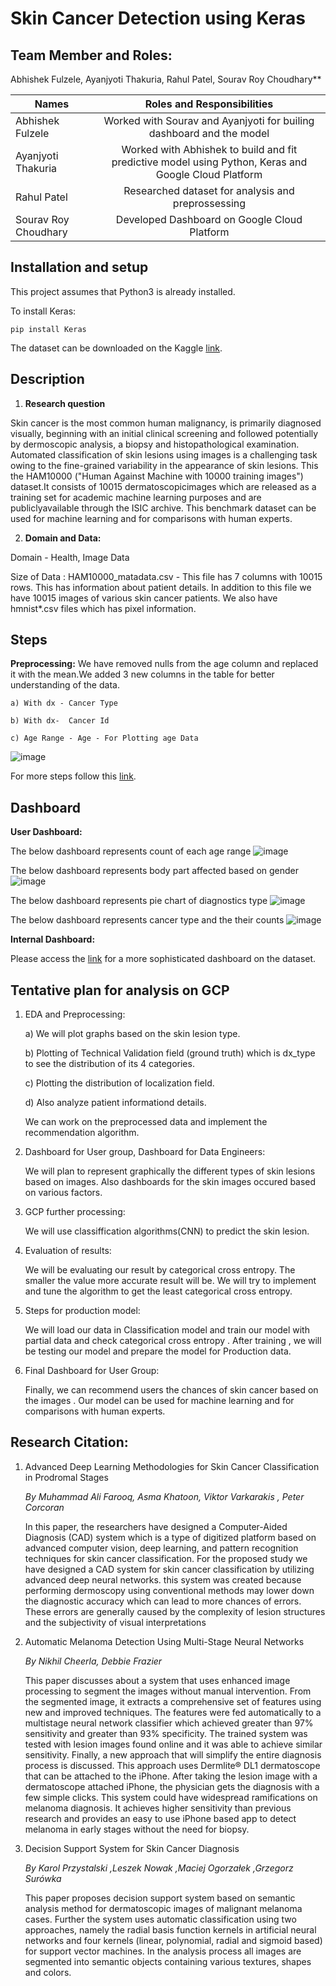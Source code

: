 # Skin Cancer Detection using Keras

## Team Member and Roles:
Abhishek Fulzele, Ayanjyoti Thakuria, Rahul Patel, Sourav Roy Choudhary**

| Names         | Roles and Responsibilities           |
| ------------- |:------------------------------------:|
| Abhishek Fulzele      | Worked with Sourav and Ayanjyoti for builing dashboard and the model |
| Ayanjyoti Thakuria    | Worked with Abhishek to build and fit predictive model using Python, Keras and Google Cloud Platform |
| Rahul Patel           | Researched dataset for analysis and preprossessing |
| Sourav Roy Choudhary  | Developed Dashboard on Google Cloud Platform |

## Installation and setup

This project assumes that Python3 is already installed.

To install Keras:
```
pip install Keras
```

The dataset can be downloaded on the Kaggle [link](https://www.kaggle.com/kmader/skin-cancer-mnist-ham10000).

## Description

1) **Research question**

Skin cancer is the most common human malignancy, is primarily diagnosed visually, beginning with an initial clinical screening and followed potentially by dermoscopic analysis, a biopsy and histopathological examination. Automated classification of skin lesions using images is a challenging task owing to the fine-grained variability in the appearance of skin lesions. This the HAM10000 ("Human Against Machine with 10000 training images") dataset.It consists of 10015 dermatoscopicimages which are released as a training set for academic machine learning purposes and are publiclyavailable through the ISIC archive. This benchmark dataset can be used for machine learning and for comparisons with human experts.

2) **Domain and Data:**

Domain - Health, Image Data

Size of Data : HAM10000_matadata.csv - This file has 7 columns with 10015 rows. This has information about patient details.
      In addition to this file we have 10015 images of various skin cancer patients. We also have hmnist*.csv files which has pixel           information.

## Steps

**Preprocessing:** We have removed nulls from the age column and replaced it with the mean.We added 3 new columns in the table for better understanding of the data.

    a) With dx - Cancer Type

    b) With dx-  Cancer Id

    c) Age Range - Age - For Plotting age Data

![image](https://github.com/Group13-KBS/FinalProject/blob/master/Tablesummary.JPG)

For more steps follow this [link](https://github.com/Group13-KBS/FinalProject/blob/master/steps.md).

## Dashboard

**User Dashboard:**

The below dashboard represents count of each age range
![image](https://github.com/Group13-KBS/FinalProject/blob/master/EDA%20images/Image1.JPG)

The below dashboard represents body part affected based on gender
![image](https://github.com/Group13-KBS/FinalProject/blob/master/EDA%20images/image2.JPG)

The below dashboard represents pie chart of diagnostics type
![image](https://github.com/Group13-KBS/FinalProject/blob/master/EDA%20images/image3.JPG)

The below dashboard represents cancer type and the their counts
![image](https://github.com/Group13-KBS/FinalProject/blob/master/EDA%20images/image4.png)
    
**Internal Dashboard:**

Please access the [link](https://github.com/Group13-KBS/FinalProject/blob/master/Notebooks/preprocessing.ipynb) for a more sophisticated dashboard on the dataset.      

## Tentative plan for analysis on GCP

1)  EDA and Preprocessing:

       a) We will plot graphs based on the skin lesion type.

       b) Plotting of Technical Validation field (ground truth) which is dx_type to see the distribution of its 4 categories.

       c) Plotting the distribution of localization field.

       d) Also analyze patient informationd details.

    We can work on the preprocessed data and implement the recommendation algorithm.

2) Dashboard for User group, Dashboard for Data Engineers:

    We will plan to represent graphically the different types of skin lesions based on images. Also dashboards for the                  skin images occured based on various factors.
    
3) GCP further processing:

    We will use classiffication algorithms(CNN) to predict the skin lesion.

4) Evaluation of results:

    We will be evaluating our result by categorical cross entropy. The smaller the value more accurate result will                          be. We will try to implement and tune the algorithm to get the least categorical cross entropy.          

5)  Steps for production model:

    We will load our data in Classification model and train our model with partial data and check categorical cross entropy .                After training , we will be testing our model and prepare the model for Production data.

6)  Final Dashboard for User Group:

    Finally, we can recommend users the chances of skin cancer based on the images . Our model can be used for machine                      learning and for comparisons with human experts.
      
## Research Citation:
      
  1. Advanced Deep Learning Methodologies for Skin Cancer Classification in Prodromal Stages
  
     *By Muhammad Ali Farooq, Asma Khatoon, Viktor Varkarakis , Peter Corcoran*

     In this paper, the researchers have designed a Computer-Aided Diagnosis (CAD) system which is a type of digitized platform              based on advanced computer vision, deep learning, and pattern recognition techniques for skin cancer classification. For the            proposed study we have designed a CAD system for skin cancer classification by utilizing advanced deep neural networks. this            system was created because performing dermoscopy using conventional methods may lower down the diagnostic accuracy which can            lead to more chances of errors. These errors are generally caused by the complexity of lesion structures and the subjectivity            of visual interpretations 

  2. Automatic Melanoma Detection Using Multi-Stage Neural Networks
  
     *By Nikhil Cheerla, Debbie Frazier*

     This paper discusses about a system that uses enhanced image processing to segment the images without manual intervention. From          the segmented image, it extracts a comprehensive set of features using new and improved techniques. The features were fed                automatically to a multistage neural network classifier which achieved greater than 97% sensitivity and greater than 93%                specificity. The trained system was tested with lesion images found online and it was able to achieve similar sensitivity.              Finally, a new approach that will simplify the entire diagnosis process is discussed. This approach uses Dermlite® DL1                  dermatoscope that can be attached to the iPhone. After taking the lesion image with a dermatoscope attached iPhone, the                  physician gets the diagnosis with a few simple clicks. This system could have widespread ramifications on melanoma diagnosis.            It achieves higher sensitivity than previous research and provides an easy to use iPhone based app to detect melanoma in early          stages without the need for biopsy.

  3. Decision Support System for Skin Cancer Diagnosis
  
     *By Karol Przystalski ,Leszek Nowak ,Maciej Ogorzałek ,Grzegorz Surówka*

     This paper proposes decision support system based on semantic analysis method for dermatoscopic images of malignant melanoma            cases. Further the system uses automatic classification using two approaches, namely the radial basis function kernels in                artificial neural networks and four kernels (linear, polynomial, radial and sigmoid based) for support vector machines. In the          analysis process all images are segmented into semantic objects containing various textures, shapes and colors.


